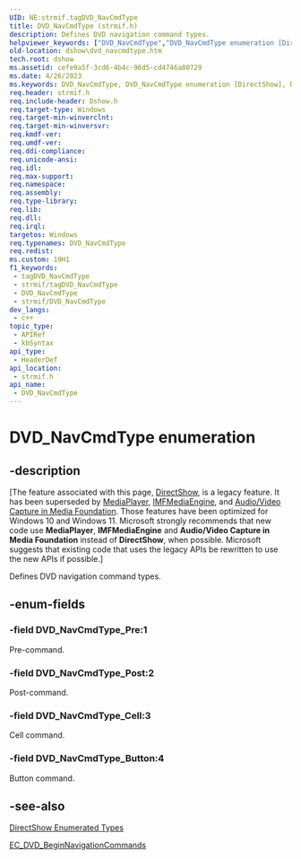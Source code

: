 ```yaml
---
UID: NE:strmif.tagDVD_NavCmdType
title: DVD_NavCmdType (strmif.h)
description: Defines DVD navigation command types.
helpviewer_keywords: ["DVD_NavCmdType","DVD_NavCmdType enumeration [DirectShow]","DVD_NavCmdType_Button","DVD_NavCmdType_Cell","DVD_NavCmdType_Post","DVD_NavCmdType_Pre","dshow.dvd_navcmdtype","strmif/DVD_NavCmdType","strmif/DVD_NavCmdType_Button","strmif/DVD_NavCmdType_Cell","strmif/DVD_NavCmdType_Post","strmif/DVD_NavCmdType_Pre"]
old-location: dshow\dvd_navcmdtype.htm
tech.root: dshow
ms.assetid: cefe9a5f-3cd6-4b4c-96d5-cd4746a80729
ms.date: 4/26/2023
ms.keywords: DVD_NavCmdType, DVD_NavCmdType enumeration [DirectShow], DVD_NavCmdType_Button, DVD_NavCmdType_Cell, DVD_NavCmdType_Post, DVD_NavCmdType_Pre, dshow.dvd_navcmdtype, strmif/DVD_NavCmdType, strmif/DVD_NavCmdType_Button, strmif/DVD_NavCmdType_Cell, strmif/DVD_NavCmdType_Post, strmif/DVD_NavCmdType_Pre
req.header: strmif.h
req.include-header: Dshow.h
req.target-type: Windows
req.target-min-winverclnt: 
req.target-min-winversvr: 
req.kmdf-ver: 
req.umdf-ver: 
req.ddi-compliance: 
req.unicode-ansi: 
req.idl: 
req.max-support: 
req.namespace: 
req.assembly: 
req.type-library: 
req.lib: 
req.dll: 
req.irql: 
targetos: Windows
req.typenames: DVD_NavCmdType
req.redist: 
ms.custom: 19H1
f1_keywords:
 - tagDVD_NavCmdType
 - strmif/tagDVD_NavCmdType
 - DVD_NavCmdType
 - strmif/DVD_NavCmdType
dev_langs:
 - c++
topic_type:
 - APIRef
 - kbSyntax
api_type:
 - HeaderDef
api_location:
 - strmif.h
api_name:
 - DVD_NavCmdType
---
```


# DVD_NavCmdType enumeration


## -description

\[The feature associated with this page, [DirectShow](/windows/win32/directshow/directshow), is a legacy feature. It has been superseded by [MediaPlayer](/uwp/api/Windows.Media.Playback.MediaPlayer), [IMFMediaEngine](/windows/win32/api/mfmediaengine/nn-mfmediaengine-imfmediaengine), and [Audio/Video Capture in Media Foundation](windows/win32/medfound/audio-video-capture-in-media-foundation). Those features have been optimized for Windows 10 and Windows 11. Microsoft strongly recommends that new code use **MediaPlayer**, **IMFMediaEngine** and **Audio/Video Capture in Media Foundation** instead of **DirectShow**, when possible. Microsoft suggests that existing code that uses the legacy APIs be rewritten to use the new APIs if possible.\]

Defines DVD navigation command types.

## -enum-fields

### -field DVD_NavCmdType_Pre:1

Pre-command.

### -field DVD_NavCmdType_Post:2

Post-command.

### -field DVD_NavCmdType_Cell:3

Cell command.

### -field DVD_NavCmdType_Button:4

Button command.

## -see-also

<a href="/windows/desktop/DirectShow/directshow-enumerated-types">DirectShow Enumerated Types</a>



<a href="/windows/desktop/DirectShow/ec-dvd-beginnavigationcommands">EC_DVD_BeginNavigationCommands</a>

